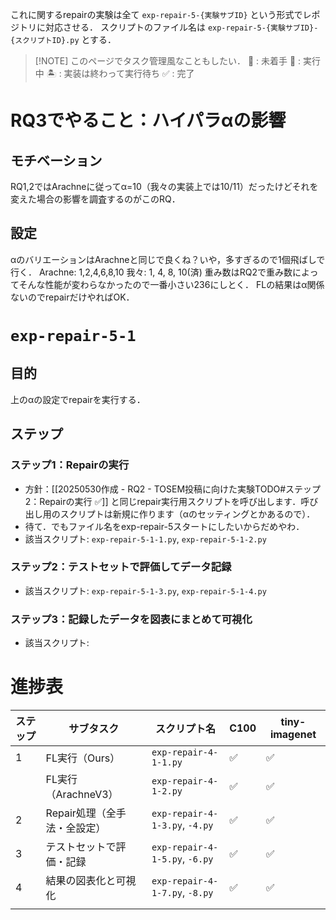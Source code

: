 これに関するrepairの実験は全て `exp-repair-5-{実験サブID}` という形式でレポジトリに対応させる．
スクリプトのファイル名は `exp-repair-5-{実験サブID}-{スクリプトID}.py` とする．

> [!NOTE] このページでタスク管理風なこともしたい．
> 🥚 : 未着手
> 🏃 : 実行中
> 🏝️ : 実装は終わって実行待ち
> ✅ : 完了

# RQ3でやること：ハイパラαの影響
## モチベーション
RQ1,2ではArachneに従ってα=10（我々の実装上では10/11）だったけどそれを変えた場合の影響を調査するのがこのRQ．
## 設定
αのバリエーションはArachneと同じで良くね？いや，多すぎるので1個飛ばしで行く．
Arachne: 1,2,4,6,8,10
我々: 1, 4, 8, 10(済)
重み数はRQ2で重み数によってそんな性能が変わらなかったので一番小さい236にしとく．
FLの結果はα関係ないのでrepairだけやればOK．

# `exp-repair-5-1`
## 目的
上のαの設定でrepairを実行する．
## ステップ
### ステップ1：Repairの実行
- 方針：[[20250530作成 - RQ2 - TOSEM投稿に向けた実験TODO#ステップ2：Repairの実行 ✅]]  と同じrepair実行用スクリプトを呼び出します．呼び出し用のスクリプトは新規に作ります（αのセッティングとかあるので）．
- 待て．でもファイル名をexp-repair-5スタートにしたいからだめやわ．
- 該当スクリプト: `exp-repair-5-1-1.py`, `exp-repair-5-1-2.py`
### ステップ2：テストセットで評価してデータ記録
- 該当スクリプト: `exp-repair-5-1-3.py`, `exp-repair-5-1-4.py`
### ステップ3：記録したデータを図表にまとめて可視化 
- 該当スクリプト: 
# 進捗表

| ステップ | サブタスク             | スクリプト名                         | C100 | tiny-imagenet |
| ---- | ----------------- | ------------------------------ | ---- | ------------- |
| 1    | FL実行（Ours）        | `exp-repair-4-1-1.py`          | ✅    | ✅             |
|      | FL実行（ArachneV3）   | `exp-repair-4-1-2.py`          | ✅    | ✅             |
| 2    | Repair処理（全手法・全設定） | `exp-repair-4-1-3.py`, `-4.py` | ✅    | ✅             |
| 3    | テストセットで評価・記録      | `exp-repair-4-1-5.py`, `-6.py` | ✅    | ✅             |
| 4    | 結果の図表化と可視化        | `exp-repair-4-1-7.py`, `-8.py` | ✅    | ✅             |
|      |                   |                                |      |               |
